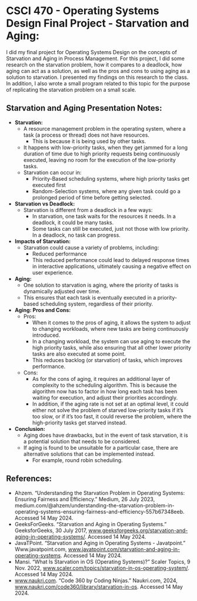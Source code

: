 # CSCI 470 - Operating Systems Design Final Project - Starvation and Aging:
I did my final project for Operating Systems Design on the concepts of Starvation and Aging in Process Management. For this project, I did some research on the starvation problem, how it compares to a deadlock, how aging can act as a solution, as well as the pros and cons to using aging as a solution to starvation. I presented my findings on this research to the class. In addition, I also wrote a small program related to this topic for the purpose of replicating the starvation problem on a small scale.

## Starvation and Aging Presentation Notes:

- **Starvation:**
    - A resource management problem in the operating system,      where a task (a process or thread) does not have resources.
        - This is because it is being used by other tasks.
    - It happens with low-priority tasks, when they get jammed for a long duration of time due to high priority requests being continuously executed, leaving no room for the execution of the low-priority tasks.
    - Starvation can occur in:
        - Priority-Based scheduling systems, where high priority tasks get executed first
        - Random-Selection systems, where any given task could go a prolonged period of time before getting selected.
- **Starvation vs Deadlock:**
    - Starvation is different from a deadlock in a few ways:
        - In starvation, one task waits for the resources it needs. In a deadlock, it could be many tasks.
        - Some tasks can still be executed, just not those with low priority. In a deadlock, no task can progress.
- **Impacts of Starvation:**
    - Starvation could cause a variety of problems, including:
        - Reduced performance
        - This reduced performance could lead to delayed response times in interactive applications, ultimately causing a negative effect on user experience.
- **Aging:**
    - One solution to starvation is aging, where the priority of tasks is dynamically adjusted over time.
    - This ensures that each task is eventually executed in a priority-based scheduling system, regardless of their priority.
- **Aging: Pros and Cons:**
    - Pros:
        - When it comes to the pros of aging, it allows the system to adjust to changing workloads, where new tasks are being continuously introduced.
        - In a changing workload, the system can use aging to execute the high priority tasks, while also ensuring that all other lower priority tasks are also executed at some point.
        - This reduces backlog (or starvation) of tasks, which improves performance.
    - Cons:
        - As for the cons of aging, it requires an additional layer of complexity to the scheduling algorithm. This is because the algorithm now has to factor in how long each task has been waiting for execution, and adjust their priorities accordingly.
        - In addition, if the aging rate is not set at an optimal level, it could either not solve the problem of starved low-priority tasks if it’s too slow, or if it’s too fast, it could reverse the problem, where the high-priority tasks get starved instead.
- **Conclusion:**
    - Aging does have drawbacks, but in the event of task starvation, it is a potential solution that needs to be considered.
    - If aging is found to be unsuitable for a particular case, there are alternative solutions that can be implemented instead. 
        - For example, round robin scheduling.

## References:
- Ahzem. “Understanding the Starvation Problem in Operating Systems: Ensuring Fairness and Efficiency.” Medium, 26 July 2023, medium.com/@ahzem/understanding-the-starvation-problem-in-operating-systems-ensuring-fairness-and-efficiency-557b67348eeb. Accessed 14 May 2024.
- GeeksForGeeks. “Starvation and Aging in Operating Systems.” GeeksforGeeks, 30 July 2017, www.geeksforgeeks.org/starvation-and-aging-in-operating-systems/. Accessed 14 May 2024.
- JavaTPoint. “Starvation and Aging in Operating Systems - Javatpoint.” Www.javatpoint.com, www.javatpoint.com/starvation-and-aging-in-operating-systems. Accessed 14 May 2024.
- Mansi. “What Is Starvation in OS (Operating Systems)?” Scaler Topics, 9 Nov. 2022, www.scaler.com/topics/starvation-in-os-operating-system/. Accessed 14 May 2024.
- www.naukri.com. “Code 360 by Coding Ninjas.” Naukri.com, 2024, www.naukri.com/code360/library/starvation-in-os. Accessed 14 May 2024.